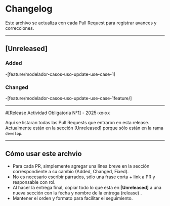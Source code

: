 # Changelog

Este archivo se actualiza con cada Pull Request para registrar avances y correcciones.

---

## [Unreleased]

### Added

-[feature/modelador-casos-uso-update-use-case-1]

### Changed
-[feature/modelador-casos-uso-update-use-case-1feature/]

---

#[Release Actividad Obligatoria N°1] - 2025-xx-xx

Aquí se listaran todas las Pull Requests que entraron en esta release.
Actualmente están en la sección [Unreleased] porque sólo están en la rama `develop`.

---

## Cómo usar este archvio

- Para cada PR, simplemente agregar una línea breve en la sección correspondiente a su cambio (Added, Changed, Fixed).
- No es necesario escribir párrados, sólo una frase corta + link a PR y responsable con rol.
- Al hacer la entrega final, copiar todo lo que esta en **[Unreleased]** a una nueva sección con la fecha y nombre de la entrega (release) .
- Mantener el orden y formato para facilitar el seguimiento.